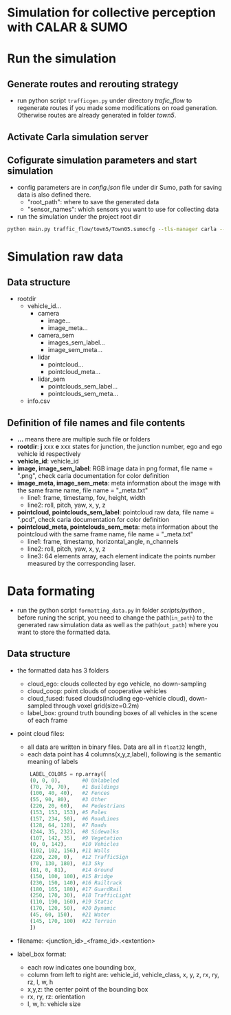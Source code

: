 # Simulation for collective perception with CALAR & SUMO

# Run the simulation
## Generate routes and rerouting strategy 
- run python script `trafficgen.py` under directory _trafic_flow_ to regenerate routes if you made some modifications on road generation. Otherwise routes are already generated in folder _town5_.

## Activate Carla simulation server

## Cofigurate simulation parameters and start simulation
- config parameters are in _config.json_ file under dir Sumo, path for saving data is also defined there.
    - "root_path": where to save the generated data
    - "sensor_names":  which sensors you want to use for collecting data
- run the simulation under the project root dir
```bash
python main.py traffic_flow/town5/Town05.sumocfg --tls-manager carla --sumo-gui
```

# Simulation raw data 
## Data structure
- rootdir
    - vehicle_id...
        - camera
            - image...
            - image_meta...
        - camera_sem
            - images_sem_label...
            - image_sem_meta...
        - lidar
            - pointcloud...
            - pointcloud_meta...
        - lidar_sem
            - pointclouds_sem_label...
            - pointclouds_sem_meta...
    - info.csv

## Definition of file names and file contents
- __...__ means there are multiple such file or folders
- __rootdir__: __j__ xxx __e__ xxx states for junction, the junction number, ego and ego vehicle id respectively
- __vehicle_id__: vehicle_id
- __image, image_sem_label__: RGB image data in png format, file name = "<frame>.png", check carla documentation for color definition
- __image_meta, image_sem_meta__: meta information about the image with the same frame name, file name = "<frame>_meta.txt"
    - line1: frame, timestamp, fov, height, width
    - line2: roll, pitch, yaw, x, y, z
- __pointcloud, pointclouds_sem_label__: pointcloud raw data, file name = "<frame>.pcd", check carla documentation for color definition
- __pointcloud_meta, pointclouds_sem_meta__: meta information about the pointcloud with the same frame name, file name = "<frame>_meta.txt"
    - line1: frame, timestamp, horizontal_angle, n_channels
    - line2: roll, pitch, yaw, x, y, z
    - line3: 64 elements array, each element indicate the points number measured by the corresponding laser.

# Data formating 
- run the python script `formatting_data.py` in folder _scripts/python_ , before runing the script, you need to change the path(`in_path`) to the generated raw simulation data as well as the path(`out_path`) where you want to store the formatted data.
## Data structure
- the formatted data has 3 folders
    - cloud_ego: clouds collected by ego vehicle, no down-sampling
    - cloud_coop: point clouds of cooperative vehicles
    - cloud_fused: fused clouds(including ego-vehicle cloud), down-sampled through voxel grid(size=0.2m)
    - label_box: ground truth bounding boxes of all vehicles in the scene of each frame
- point cloud files:
    - all data are written in binary files. Data are all in `float32` length, 
    - each data point has 4 columns(x,y,z,label), following is the semantic meaning of labels
    ```python
        LABEL_COLORS = np.array([
        (0, 0, 0),       #0 Unlabeled
        (70, 70, 70),    #1 Buildings
        (100, 40, 40),   #2 Fences
        (55, 90, 80),    #3 Other
        (220, 20, 60),   #4 Pedestrians
        (153, 153, 153), #5 Poles
        (157, 234, 50),  #6 RoadLines
        (128, 64, 128),  #7 Roads
        (244, 35, 232),  #8 Sidewalks
        (107, 142, 35),  #9 Vegetation
        (0, 0, 142),     #10 Vehicles
        (102, 102, 156), #11 Walls
        (220, 220, 0),   #12 TrafficSign
        (70, 130, 180),  #13 Sky
        (81, 0, 81),     #14 Ground
        (150, 100, 100), #15 Bridge
        (230, 150, 140), #16 Railtrack
        (180, 165, 180), #17 GuardRail
        (250, 170, 30),  #18 TrafficLight
        (110, 190, 160), #19 Static
        (170, 120, 50),  #20 Dynamic
        (45, 60, 150),   #21 Water
        (145, 170, 100)  #22 Terrain
        ])
    ```

- filename: <junction_id>_<frame_id>.\<extention>
- label_box format: 
    - each row indicates one bounding box, 
    - column from left to right are: vehicle_id, vehicle_class, x, y, z, rx, ry, rz, l, w, h
    - x,y,z: the center point of the bounding box
    - rx, ry, rz: orientation
    - l, w, h:  vehicle size 













